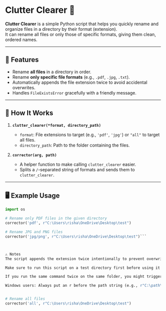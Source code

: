 # Clutter Clearer 🧹

**Clutter Clearer** is a simple Python script that helps you quickly rename and organize files in a directory by their format (extension).  
It can rename all files or only those of specific formats, giving them clean, ordered names.

---

## 📌 Features

- Rename **all files** in a directory in order.
- Rename **only specific file formats** (e.g., `.pdf`, `.jpg`, `.txt`).
- Automatically appends the file extension twice to avoid accidental overwrites.
- Handles `FileExistsError` gracefully with a friendly message.

---

## 📂 How It Works

1. **`clutter_clearer(*format, directory_path)`**
   - `format`: File extensions to target (e.g., `'pdf'`, `'jpg'`) or `"all"` to target all files.
   - `directory_path`: Path to the folder containing the files.
   
2. **`corrector(arg, path)`**
   - A helper function to make calling `clutter_clearer` easier.
   - Splits a `/`-separated string of formats and sends them to `clutter_clearer`.

---

## 🖥 Example Usage

```python
import os

# Rename only PDF files in the given directory
corrector('pdf', r"C:\Users\risha\OneDrive\Desktop\test")

# Rename JPG and PNG files
corrector('jpg/png', r"C:\Users\risha\OneDrive\Desktop\test")```



⚠ Notes
The script appends the extension twice intentionally to prevent overwriting files with the same name.

Make sure to run this script on a test directory first before using it on important files.

If you run the same command twice on the same folder, you might trigger a FileExistsError.

Windows users: Always put an r before the path string (e.g., r"C:\path\to\folder") to avoid escape sequence errors.


# Rename all files
corrector('all', r"C:\Users\risha\OneDrive\Desktop\test")
